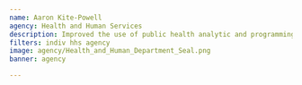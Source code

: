 ```yaml
---
name: Aaron Kite-Powell
agency: Health and Human Services
description: Improved the use of public health analytic and programming tools through collaboration with state and local public health jurisdictions, public health partners, and the CDC. Mr. Powell empowered public health partners to use complex data through user-friendly tools, reducing the likelihood of contagious outbreaks in the future and advancing their capacity to monitor and track potential public health threats.
filters: indiv hhs agency
image: agency/Health_and_Human_Department_Seal.png
banner: agency

---
```

